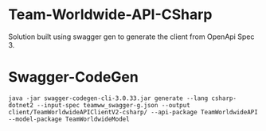 # Team-Worldwide-API-CSharp
Solution built using swagger gen to generate the client from OpenApi Spec 3.

# Swagger-CodeGen
`
  java -jar swagger-codegen-cli-3.0.33.jar generate --lang csharp-dotnet2 --input-spec teamww_swagger-g.json --output client/TeamWorldwideAPIClientV2-csharp/ --api-package TeamWorldwideAPI --model-package TeamWorldwideModel
`
